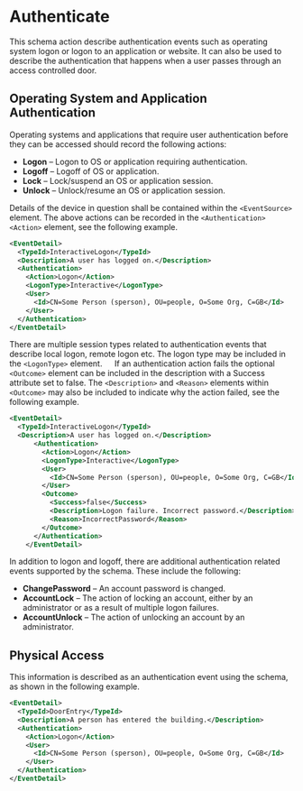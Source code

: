 # Authenticate
This schema action describe authentication events such as operating system logon or logon to an application or website.  It can also be used to describe the authentication that happens when a user passes through an access controlled door.

## Operating System and Application Authentication
Operating systems and applications that require user authentication before they can be accessed should record the following actions:

* **Logon** – Logon to OS or application requiring authentication.
* **Logoff** – Logoff of OS or application.
* **Lock** – Lock/suspend an OS or application session.
* **Unlock** – Unlock/resume an OS or application session.

Details of the device in question shall be contained within the `<EventSource>` element. The above actions can be recorded in the `<Authentication><Action>` element, see the following example.

``` xml
<EventDetail>
  <TypeId>InteractiveLogon</TypeId>
  <Description>A user has logged on.</Description>
  <Authentication>
    <Action>Logon</Action>
    <LogonType>Interactive</LogonType>
    <User>
      <Id>CN=Some Person (sperson), OU=people, O=Some Org, C=GB</Id>
    </User>
  </Authentication>
</EventDetail>
``` 

There are multiple session types related to authentication events that describe local logon, remote logon etc. The logon type may be included in the `<LogonType>` element.
 
If an authentication action fails the optional `<Outcome>` element can be included in the description with a Success attribute set to false. The `<Description>` and `<Reason>` elements within `<Outcome>` may also be included to indicate why the action failed, see the following example.

``` xml
<EventDetail>
  <TypeId>InteractiveLogon</TypeId>
  <Description>A user has logged on.</Description>
      <Authentication>
        <Action>Logon</Action>
        <LogonType>Interactive</LogonType>
        <User>
          <Id>CN=Some Person (sperson), OU=people, O=Some Org, C=GB</Id>
        </User>
        <Outcome>
          <Success>false</Success>
          <Description>Logon failure. Incorrect password.</Description>
          <Reason>IncorrectPassword</Reason>
        </Outcome>
      </Authentication>
    </EventDetail>
``` 

In addition to logon and logoff, there are additional authentication related events supported by the schema. These include the following:

* **ChangePassword** – An account password is changed.
* **AccountLock** – The action of locking an account, either by an administrator or as a result of multiple logon failures.
* **AccountUnlock** – The action of unlocking an account by an administrator.

## Physical Access
This information is described as an authentication event using the schema, as shown in the following example.

``` xml
<EventDetail>
  <TypeId>DoorEntry</TypeId>
  <Description>A person has entered the building.</Description>
  <Authentication>
    <Action>Logon</Action>
    <User>
      <Id>CN=Some Person (sperson), OU=people, O=Some Org, C=GB</Id>
    </User>
  </Authentication>
</EventDetail>
``` 
